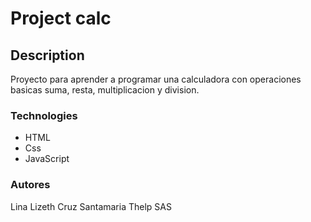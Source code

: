 # Project calc
## Description
Proyecto para aprender a programar una calculadora con operaciones basicas suma, resta, multiplicacion y division.
### Technologies
- HTML
- Css
- JavaScript
### Autores
Lina Lizeth Cruz Santamaria
Thelp SAS